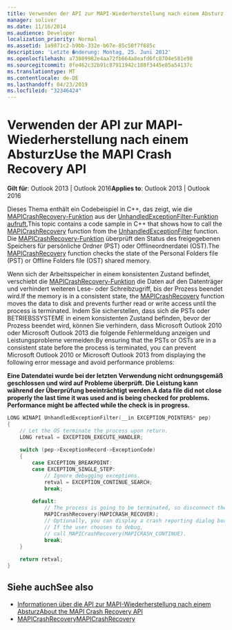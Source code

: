 ```yaml
---
title: Verwenden der API zur MAPI-Wiederherstellung nach einem Absturz
manager: soliver
ms.date: 11/16/2014
ms.audience: Developer
localization_priority: Normal
ms.assetid: 1a9871c2-b9bb-332e-b67e-85c50f7f685c
description: 'Letzte �nderung: Montag, 25. Juni 2012'
ms.openlocfilehash: a73889982e4aa72fb664a8eafd6fc8704e581e98
ms.sourcegitcommit: 8fe462c32b91c87911942c188f3445e85a54137c
ms.translationtype: MT
ms.contentlocale: de-DE
ms.lasthandoff: 04/23/2019
ms.locfileid: "32346424"
---
```

# <a name="use-the-mapi-crash-recovery-api"></a><span data-ttu-id="92361-103">Verwenden der API zur MAPI-Wiederherstellung nach einem Absturz</span><span class="sxs-lookup"><span data-stu-id="92361-103">Use the MAPI Crash Recovery API</span></span>

<span data-ttu-id="92361-104">**Gilt für**: Outlook 2013 | Outlook 2016</span><span class="sxs-lookup"><span data-stu-id="92361-104">**Applies to**: Outlook 2013 | Outlook 2016</span></span> 
  
<span data-ttu-id="92361-105">Dieses Thema enthält ein Codebeispiel in C++, das zeigt, wie die [MAPICrashRecovery-Funktion](mapicrashrecovery.md) aus der [UnhandledExceptionFilter-Funktion aufruft.](https://msdn.microsoft.com/library/ms681401%28VS.85%29.aspx)</span><span class="sxs-lookup"><span data-stu-id="92361-105">This topic contains a code sample in C++ that shows how to call the [MAPICrashRecovery](mapicrashrecovery.md) function from the [UnhandledExceptionFilter](https://msdn.microsoft.com/library/ms681401%28VS.85%29.aspx) function.</span></span> <span data-ttu-id="92361-106">Die [MAPICrashRecovery-Funktion](mapicrashrecovery.md) überprüft den Status des freigegebenen Speichers für persönliche Ordner (PST) oder Offlineordnerdatei (OST).</span><span class="sxs-lookup"><span data-stu-id="92361-106">The [MAPICrashRecovery](mapicrashrecovery.md) function checks the state of the Personal Folders file (PST) or Offline Folders file (OST) shared memory.</span></span> 

<span data-ttu-id="92361-107">Wenn sich der Arbeitsspeicher in einem konsistenten Zustand befindet, verschiebt die [MAPICrashRecovery-Funktion](mapicrashrecovery.md) die Daten auf den Datenträger und verhindert weiteren Lese- oder Schreibzugriff, bis der Prozess beendet wird.</span><span class="sxs-lookup"><span data-stu-id="92361-107">If the memory is in a consistent state, the [MAPICrashRecovery](mapicrashrecovery.md) function moves the data to disk and prevents further read or write access until the process is terminated.</span></span> <span data-ttu-id="92361-108">Indem Sie sicherstellen, dass sich die PSTs oder BETRIEBSSYSTEME in einem konsistenten Zustand befinden, bevor der Prozess beendet wird, können Sie verhindern, dass Microsoft Outlook 2010 oder Microsoft Outlook 2013 die folgende Fehlermeldung anzeigen und Leistungsprobleme vermeiden:</span><span class="sxs-lookup"><span data-stu-id="92361-108">By ensuring that the PSTs or OSTs are in a consistent state before the process is terminated, you can prevent Microsoft Outlook 2010 or Microsoft Outlook 2013 from displaying the following error message and avoid performance problems:</span></span> 
  
<span data-ttu-id="92361-109">**Eine Datendatei wurde bei der letzten Verwendung nicht ordnungsgemäß geschlossen und wird auf Probleme überprüft. Die Leistung kann während der Überprüfung beeinträchtigt werden.**</span><span class="sxs-lookup"><span data-stu-id="92361-109">**A data file did not close properly the last time it was used and is being checked for problems. Performance might be affected while the check is in progress.**</span></span>
  
```cpp
LONG WINAPI UnhandledExceptionFilter(__in EXCEPTION_POINTERS* pep) 
{ 
    // Let the OS terminate the process upon return. 
    LONG retval = EXCEPTION_EXECUTE_HANDLER; 
 
    switch (pep->ExceptionRecord->ExceptionCode) 
    { 
        case EXCEPTION_BREAKPOINT: 
        case EXCEPTION_SINGLE_STEP: 
            // Ignore debugging exceptions. 
            retval = EXCEPTION_CONTINUE_SEARCH; 
            break; 
 
        default: 
            // The process is going to be terminated, so disconnect the MAPI database. 
            MAPICrashRecovery(MAPICRASH_RECOVER); 
            // Optionally, you can display a crash reporting dialog box here. 
            // If the user chooses to debug,  
            // call MAPICrashRecovery(MAPICRASH_CONTINUE). 
            break; 
    } 
 
    return retval; 
}
```

## <a name="see-also"></a><span data-ttu-id="92361-110">Siehe auch</span><span class="sxs-lookup"><span data-stu-id="92361-110">See also</span></span>

- [<span data-ttu-id="92361-111">Informationen über die API zur MAPI-Wiederherstellung nach einem Absturz</span><span class="sxs-lookup"><span data-stu-id="92361-111">About the MAPI Crash Recovery API</span></span>](about-the-mapi-crash-recovery-api.md) 
- [<span data-ttu-id="92361-112">MAPICrashRecovery</span><span class="sxs-lookup"><span data-stu-id="92361-112">MAPICrashRecovery</span></span>](mapicrashrecovery.md)

